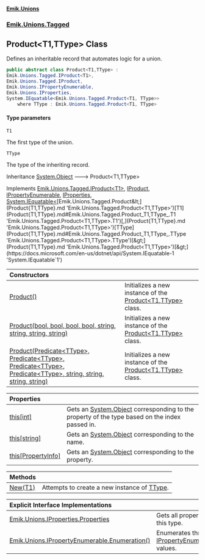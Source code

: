 #### [Emik.Unions](index.md 'index')
### [Emik.Unions.Tagged](Emik.Unions.Tagged.md 'Emik.Unions.Tagged')

## Product<T1,TType> Class

Defines an inheritable record that automates logic for a union.

```csharp
public abstract class Product<T1,TType> :
Emik.Unions.Tagged.IProduct<T1>,
Emik.Unions.Tagged.IProduct,
Emik.Unions.IPropertyEnumerable,
Emik.Unions.IProperties,
System.IEquatable<Emik.Unions.Tagged.Product<T1, TType>>
    where TType : Emik.Unions.Tagged.Product<T1, TType>
```
#### Type parameters

<a name='Emik.Unions.Tagged.Product_T1,TType_.T1'></a>

`T1`

The first type of the union.

<a name='Emik.Unions.Tagged.Product_T1,TType_.TType'></a>

`TType`

The type of the inheriting record.

Inheritance [System.Object](https://docs.microsoft.com/en-us/dotnet/api/System.Object 'System.Object') &#129106; Product<T1,TType>

Implements [Emik.Unions.Tagged.IProduct&lt;](IProduct{T1}.md 'Emik.Unions.Tagged.IProduct<T1>')[T1](Product{T1,TType}.md#Emik.Unions.Tagged.Product_T1,TType_.T1 'Emik.Unions.Tagged.Product<T1,TType>.T1')[&gt;](IProduct{T1}.md 'Emik.Unions.Tagged.IProduct<T1>'), [IProduct](IProduct.md 'Emik.Unions.Tagged.IProduct'), [IPropertyEnumerable](IPropertyEnumerable.md 'Emik.Unions.IPropertyEnumerable'), [IProperties](IProperties.md 'Emik.Unions.IProperties'), [System.IEquatable&lt;](https://docs.microsoft.com/en-us/dotnet/api/System.IEquatable-1 'System.IEquatable`1')[Emik.Unions.Tagged.Product&lt;](Product{T1,TType}.md 'Emik.Unions.Tagged.Product<T1,TType>')[T1](Product{T1,TType}.md#Emik.Unions.Tagged.Product_T1,TType_.T1 'Emik.Unions.Tagged.Product<T1,TType>.T1')[,](Product{T1,TType}.md 'Emik.Unions.Tagged.Product<T1,TType>')[TType](Product{T1,TType}.md#Emik.Unions.Tagged.Product_T1,TType_.TType 'Emik.Unions.Tagged.Product<T1,TType>.TType')[&gt;](Product{T1,TType}.md 'Emik.Unions.Tagged.Product<T1,TType>')[&gt;](https://docs.microsoft.com/en-us/dotnet/api/System.IEquatable-1 'System.IEquatable`1')

| Constructors | |
| :--- | :--- |
| [Product()](Product{T1,TType}..ctor.md 'Emik.Unions.Tagged.Product<T1,TType>.Product()') | Initializes a new instance of the [Product&lt;T1,TType&gt;](Product{T1,TType}.md 'Emik.Unions.Tagged.Product<T1,TType>') class. |
| [Product(bool, bool, bool, bool, string, string, string, string)](Product{T1,TType}..ctor(Boolean,Boolean,Boolean,Boolean,String,String,String,String).md 'Emik.Unions.Tagged.Product<T1,TType>.Product(bool, bool, bool, bool, string, string, string, string)') | Initializes a new instance of the [Product&lt;T1,TType&gt;](Product{T1,TType}.md 'Emik.Unions.Tagged.Product<T1,TType>') class. |
| [Product(Predicate&lt;TType&gt;, Predicate&lt;TType&gt;, Predicate&lt;TType&gt;, Predicate&lt;TType&gt;, string, string, string, string)](Product{T1,TType}..ctor(Predicate{TType},Predicate{TType},Predicate{TType},Predicate{TType},String,String,String,String).md 'Emik.Unions.Tagged.Product<T1,TType>.Product(System.Predicate<TType>, System.Predicate<TType>, System.Predicate<TType>, System.Predicate<TType>, string, string, string, string)') | Initializes a new instance of the [Product&lt;T1,TType&gt;](Product{T1,TType}.md 'Emik.Unions.Tagged.Product<T1,TType>') class. |

| Properties | |
| :--- | :--- |
| [this[int]](Product{T1,TType}.Item(Int32).md 'Emik.Unions.Tagged.Product<T1,TType>.this[int]') | Gets an [System.Object](https://docs.microsoft.com/en-us/dotnet/api/System.Object 'System.Object') corresponding to the property of the type based on the index passed in. |
| [this[string]](Product{T1,TType}.Item(String).md 'Emik.Unions.Tagged.Product<T1,TType>.this[string]') | Gets an [System.Object](https://docs.microsoft.com/en-us/dotnet/api/System.Object 'System.Object') corresponding to the name. |
| [this[PropertyInfo]](Product{T1,TType}.Item(PropertyInfo).md 'Emik.Unions.Tagged.Product<T1,TType>.this[System.Reflection.PropertyInfo]') | Gets an [System.Object](https://docs.microsoft.com/en-us/dotnet/api/System.Object 'System.Object') corresponding to the property. |

| Methods | |
| :--- | :--- |
| [New(T1)](Product{T1,TType}.New(T1).md 'Emik.Unions.Tagged.Product<T1,TType>.New(T1)') | Attempts to create a new instance of [TType](Product{T1,TType}.md#Emik.Unions.Tagged.Product_T1,TType_.TType 'Emik.Unions.Tagged.Product<T1,TType>.TType'). |

| Explicit Interface Implementations | |
| :--- | :--- |
| [Emik.Unions.IProperties.Properties](Product{T1,TType}.Emik.Unions.IProperties.Properties.md 'Emik.Unions.Tagged.Product<T1,TType>.Emik.Unions.IProperties.Properties') | Gets all properties of this type. |
| [Emik.Unions.IPropertyEnumerable.Enumeration()](Product{T1,TType}.Emik.Unions.IPropertyEnumerable.Enumeration.md 'Emik.Unions.Tagged.Product<T1,TType>.Emik.Unions.IPropertyEnumerable.Enumeration()') | Enumerates through a [IPropertyEnumerable](IPropertyEnumerable.md 'Emik.Unions.IPropertyEnumerable')'s values. |
